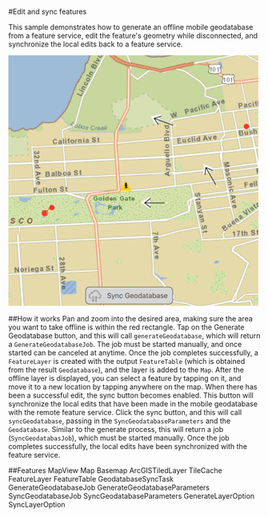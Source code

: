 #Edit and sync features

This sample demonstrates how to generate an offline mobile geodatabase from a feature service, edit the feature's geometry while disconnected, and synchronize the local edits back to a feature service.

![](screenshot.png)

##How it works
Pan and zoom into the desired area, making sure the area you want to take offline is within the red rectangle. Tap on the Generate Geodatabase button, and this will call `generateGeodatabase`, which will return a `GenerateGeodatabaseJob`. The job must be started manually, and once started can be canceled at anytime. Once the job completes successfully, a `FeatureLayer` is created with the output `FeatureTable` (which is obtained from the result `Geodatabase`), and the layer is added to the `Map`. After the offline layer is displayed, you can select a feature by tapping on it, and move it to a new location by tapping anywhere on the map. When there has been a successful edit, the sync button becomes enabled. This button will synchronize the local edits that have been made in the mobile geodatabase with the remote feature service. Click the sync button, and this will call `syncGeodatabase`, passing in the `SyncGeodatabaseParameters` and the `Geodatabase`. Similar to the generate process, this will return a job (`SyncGeodatabasJob`), which must be started manually. Once the job completes successfully, the local edits have been synchronized with the feature service.

##Features
MapView
Map
Basemap
ArcGISTiledLayer
TileCache
FeatureLayer
FeatureTable
GeodatabaseSyncTask
GenerateGeodatabaseJob
GenerateGeodatabaseParameters
SyncGeodatabaseJob
SyncGeodatabaseParameters
GenerateLayerOption
SyncLayerOption